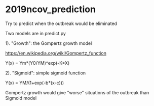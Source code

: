 # 2019ncov_prediction
Try to predict when the outbreak would be eliminated

Two models are in predict.py

1). "Growth": the Gompertz growth model

https://en.wikipedia.org/wiki/Gompertz_function

Y(x) = Ym*(Y0/YM)^exp(-K*X)


2). "Sigmoid": simple sigmoid function

Y(x) = YM/(1+exp(-b*(x-c)))


Gompertz growth would give "worse" situations of the outbreak than Sigmoid model

